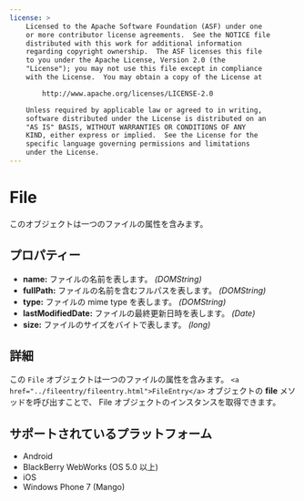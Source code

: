 ```yaml
---
license: >
    Licensed to the Apache Software Foundation (ASF) under one
    or more contributor license agreements.  See the NOTICE file
    distributed with this work for additional information
    regarding copyright ownership.  The ASF licenses this file
    to you under the Apache License, Version 2.0 (the
    "License"); you may not use this file except in compliance
    with the License.  You may obtain a copy of the License at

        http://www.apache.org/licenses/LICENSE-2.0

    Unless required by applicable law or agreed to in writing,
    software distributed under the License is distributed on an
    "AS IS" BASIS, WITHOUT WARRANTIES OR CONDITIONS OF ANY
    KIND, either express or implied.  See the License for the
    specific language governing permissions and limitations
    under the License.
---
```


File
====

このオブジェクトは一つのファイルの属性を含みます。

プロパティー
----------

- __name:__ ファイルの名前を表します。 _(DOMString)_
- __fullPath:__ ファイルの名前を含むフルパスを表します。 _(DOMString)_
- __type:__ ファイルの mime type を表します。 _(DOMString)_
- __lastModifiedDate:__ ファイルの最終更新日時を表します。 _(Date)_
- __size:__ ファイルのサイズをバイトで表します。 _(long)_

詳細
-------

この `File` オブジェクトは一つのファイルの属性を含みます。 `<a href="../fileentry/fileentry.html">FileEntry</a>` オブジェクトの __file__ メソッドを呼び出すことで、 File オブジェクトのインスタンスを取得できます。

サポートされているプラットフォーム
-------------------

- Android
- BlackBerry WebWorks (OS 5.0 以上)
- iOS
- Windows Phone 7 (Mango)
